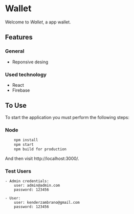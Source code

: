 
# Wallet

Welcome to _Wallet_, a app wallet.

## Features

### General
- Reponsive desing

### Used technology
- React
- Firebase

## To Use
To start the application you must perform the following steps:

### Node 
```sh
    npm install
    npm start
    npm build for production
```

And then visit http://localhost:3000/.

### Test Users
    - Admin credentials:
        user: admin@admin.com
        password: 123456

    - User:
        user: kenderzambrano@gmail.com
        password: 123456